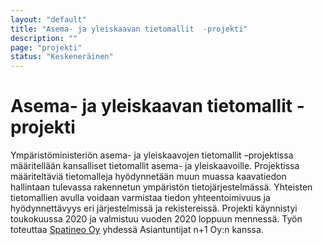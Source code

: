 ```yaml
---
layout: "default"
title: "Asema- ja yleiskaavan tietomallit  -projekti"
description: ""
page: "projekti"
status: "Keskeneräinen"
---
```

# Asema- ja yleiskaavan tietomallit  -projekti

Ympäristöministeriön asema- ja yleiskaavojen tietomallit –projektissa määritellään kansalliset tietomallit asema- ja yleiskaavoille. Projektissa määriteltäviä tietomalleja hyödynnetään muun muassa kaavatiedon hallintaan tulevassa rakennetun ympäristön tietojärjestelmässä. Yhteisten tietomallien avulla voidaan varmistaa tiedon yhteentoimivuus ja hyödynnettävyys eri järjestelmissä ja rekistereissä. Projekti käynnistyi toukokuussa 2020 ja valmistuu vuoden 2020 loppuun mennessä. Työn toteuttaa <a href="https://www.spatineo.com">Spatineo Oy</a> yhdessä Asiantuntijat n+1 Oy:n kanssa.